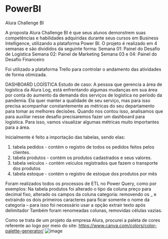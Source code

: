 # PowerBI

Alura Challenge BI

A proposta Alura Challenge BI é que seus alunos demonstrem suas competências e habilidades adquiridas durante seus cursos em Business Intelligence, utilizando a plataforma Power BI. 
O projeto é realizado em 4 semanas e são divididos da seguinte forma:
Semana 01: Painel do Desafio de Logística 
Semana 02: Painel de Marketing 
Semana 03 e 04: Painel do Desafio Financeiro

Foi utilizado a plataforma Trello para controlar o andamento das atividades de forma otimizada.

DASHBOARD LOGÍSTICA
Estudo de caso: A pessoa que gerencia a área de logística da Alura Log, está enfrentando algumas mudanças em sua área por conta do aumento da demanda dos serviços de logística no período da pandemia. Ela quer manter a qualidade de seu serviço, mas para isso precisa acompanhar constantemente as métricas do seu departamento para tomar as melhores decisões. Quando nos contou isso, analisamos que para auxiliar nesse desafio precisaremos fazer um dashboard para logística. Para isso, vamos visualizar algumas métricas muito importantes para a área.

Inicialmente é feito a importação das tabelas, sendo elas:
1.	tabela pedidos - contém o registro de todos os pedidos feitos pelos clientes.
2.	tabela produtos - contém os produtos cadastrados e seus valores.
3.	tabela veículos - contém veículos registrados que fazem o transporte dos produtos
4.	tabela estoque - contém o registro de estoque dos produtos por mês

Foram realizados todos os processos de ETL no Power Query, como por exemplos:
Na tabela produtos foi alterado o tipo da coluna preço para decimal fixo, alterado os campos da coluna categoria: removendo os _ e extraindo os dois primeiros caracteres para ficar somente o nome da categoria – para isso foi necessário usar a opção extrair texto após delimitador
Também foram renomeadas colunas, removidas células vazias.

Como se trata de um projeto da empresa Alura, procurei a paleta de cores referente ao logo por meio do site: https://www.canva.com/colors/color-palette-generator/
![image](https://user-images.githubusercontent.com/104572672/177175681-307214a9-acbe-4a3a-8d85-93c23953f3a1.png)

